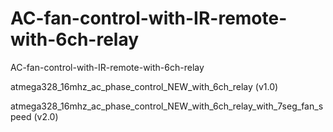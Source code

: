 # AC-fan-control-with-IR-remote-with-6ch-relay
AC-fan-control-with-IR-remote-with-6ch-relay

atmega328_16mhz_ac_phase_control_NEW_with_6ch_relay (v1.0)

atmega328_16mhz_ac_phase_control_NEW_with_6ch_relay_with_7seg_fan_speed (v2.0)

